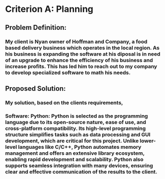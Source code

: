 # Criterion A: Planning
## Problem Definition:
### My client is Nyan owner of Hoffman and Company, a food based delivery business which operates in the local region. As his business is expanding the software at his diposal is in need of an upgrade to enhance the efficiency of his business and increase profits. This has led him to reach out to my company to develop specialized software to math his needs.

## Proposed Solution:
### My solution, based on the clients requirements, 
### Software: Python: Python is selected as the programming language due to its open-source nature, ease of use, and cross-platform compatibility. Its high-level programming structure simplifies tasks such as data processing and GUI development, which are critical for this project. Unlike lower-level languages like C/C++, Python automates memory management and offers an extensive library ecosystem, enabling rapid development and scalability. Python also supports seamless integration with many devices, ensuring clear and effective communication of the results to the client.
